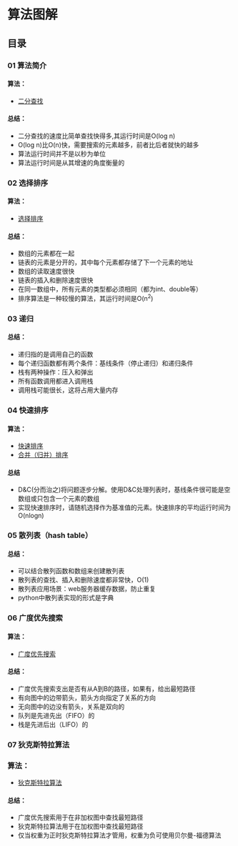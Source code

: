 # 算法图解

## 目录
### 01 算法简介
#### 算法：
- [二分查找](https://github.com/chenyang929/grokking_algorithms/blob/master/01%20%E7%AE%97%E6%B3%95%E7%AE%80%E4%BB%8B/01_binary_search.py)
#### 总结：
+ 二分查找的速度比简单查找快得多,其运行时间是O(log n)
+ O(log n)比O(n)快，需要搜索的元素越多，前者比后者就快的越多
+ 算法运行时间并不是以秒为单位
+ 算法运行时间是从其增速的角度衡量的
### 02 选择排序
#### 算法：
- [选择排序](https://github.com/chenyang929/grokking_algorithms/blob/master/02%20%E9%80%89%E6%8B%A9%E6%8E%92%E5%BA%8F/02_selection_sort.py)
#### 总结：
+ 数组的元素都在一起
+ 链表的元素是分开的，其中每个元素都存储了下一个元素的地址
+ 数组的读取速度很快
+ 链表的插入和删除速度很快
+ 在同一数组中，所有元素的类型都必须相同（都为int、double等）
+ 排序算法是一种较慢的算法，其运行时间是O(n<sup>2</sup>)
### 03 递归
#### 总结：
+ 递归指的是调用自己的函数
+ 每个递归函数都有两个条件：基线条件（停止递归）和递归条件
+ 栈有两种操作：压入和弹出
+ 所有函数调用都进入调用栈
+ 调用栈可能很长，这将占用大量内存
### 04 快速排序
#### 算法：
- [快速排序](https://github.com/chenyang929/grokking_algorithms/blob/master/04%20%E5%BF%AB%E9%80%9F%E6%8E%92%E5%BA%8F/04_quick_sort.py)
- [合并（归并）排序](https://github.com/chenyang929/grokking_algorithms/blob/master/04%20%E5%BF%AB%E9%80%9F%E6%8E%92%E5%BA%8F/04_merge_sort.py)
#### 总结
+ D&C(分而治之)将问题逐步分解。使用D&C处理列表时，基线条件很可能是空数组或只包含一个元素的数组
+ 实现快速排序时，请随机选择作为基准值的元素。快速排序的平均运行时间为O(nlogn)
### 05 散列表（hash table）
#### 总结：
+ 可以结合散列函数和数组来创建散列表
+ 散列表的查找、插入和删除速度都非常快，O(1)
+ 散列表应用场景：web服务器缓存数据，防止重复
+ python中散列表实现的形式是字典
### 06 广度优先搜索
#### 算法：
- [广度优先搜索](https://github.com/chenyang929/grokking_algorithms/blob/master/06%20%E5%B9%BF%E5%BA%A6%E4%BC%98%E5%85%88%E7%AE%97%E6%B3%95/06_breadth-first_search.py)
#### 总结：
+ 广度优先搜索支出是否有从A到B的路径，如果有，给出最短路径
+ 有向图中的边带箭头，箭头方向指定了关系的方向
+ 无向图中的边没有箭头，关系是双向的
+ 队列是先进先出（FIFO）的
+ 栈是先进后出（LIFO）的
### 07 狄克斯特拉算法
### 算法：
- [狄克斯特拉算法](https://github.com/chenyang929/grokking_algorithms/blob/master/07%20%E7%8B%84%E5%85%8B%E6%96%AF%E7%89%B9%E6%8B%89%E7%AE%97%E6%B3%95/07_dijkstras_algorithm.py)
#### 总结：
+ 广度优先搜索用于在非加权图中查找最短路径
+ 狄克斯特拉算法用于在加权图中查找最短路径
+ 仅当权重为正时狄克斯特拉算法才管用，权重为负可使用贝尔曼-福德算法







